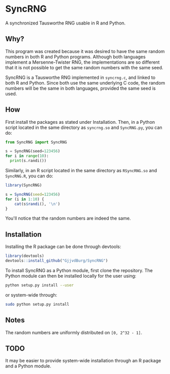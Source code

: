 SyncRNG
=======
A synchronized Tausworthe RNG usable in R and Python.


Why?
----

This program was created because it was desired to have the same random 
numbers in both R and Python programs. Although both languages implement a 
Mersenne-Twister RNG, the implementations are so different that it is not 
possible to get the same random numbers with the same seed.

SyncRNG is a Tausworthe RNG implemented in `syncrng.c`, and linked to both R 
and Python. Since both use the same underlying C code, the random numbers will 
be the same in both languages, provided the same seed is used.

How
---

First install the packages as stated under Installation. Then, in a Python 
script located in the same directory as `syncrng.so` and `SyncRNG.py`, you can 
do:

```python
from SyncRNG import SyncRNG

s = SyncRNG(seed=123456)
for i in range(10):
  print(s.randi())
```

Similarly, in an R script located in the same directory as `RSyncRNG.so` and 
`SyncRNG.R`, you can do:

```R
library(SyncRNG)

s = SyncRNG(seed=123456)
for (i in 1:10) {
	cat(s$randi(), '\n')
}
```

You'll notice that the random numbers are indeed the same.

Installation
------------

Installing the R package can be done through devtools:

```R
library(devtools)
devtools::install_github("GjjvdBurg/SyncRNG")
```

To install SyncRNG as a Python module, first clone the repository. The Python 
module can then be installed locally for the user using:

```sh
python setup.py install --user
```
or system-wide through:

```sh
sudo python setup.py install
```

Notes
-----

The random numbers are uniformly distributed on `[0, 2^32 - 1]`.


TODO
----

It may be easier to provide system-wide installation through an R package and 
a Python module.
